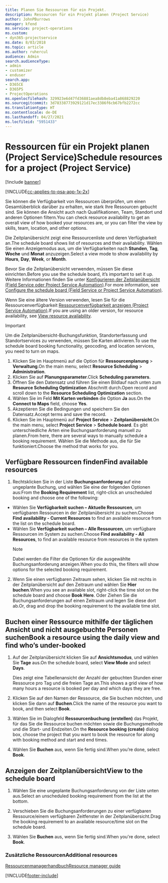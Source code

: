 ```yaml
---
title: Planen Sie Ressourcen für ein Projekt.
description: Ressourcen für ein Projekt planen (Project Service)
author: JohnPBurrows
manager: kfend
ms.service: project-operations
ms.custom:
- dyn365-projectservice
ms.date: 8/03/2018
ms.topic: article
ms.author: ruhercul
audience: Admin
search.audienceType:
- admin
- customizer
- enduser
search.app:
- D365CE
- D365PS
- ProjectOperations
ms.openlocfilehash: 329923e6d47fd36881aea8db8eba41a868829220
ms.sourcegitcommit: 3d78338773929121d17ec3386f6cb67bfb2272cc
ms.translationtype: HT
ms.contentlocale: de-DE
ms.lasthandoff: 04/27/2021
ms.locfileid: "5951433"
---
```

# <a name="schedule-resources-for-a-project-project-service"></a><span data-ttu-id="97d5b-103">Ressourcen für ein Projekt planen (Project Service)</span><span class="sxs-lookup"><span data-stu-id="97d5b-103">Schedule resources for a project (Project Service)</span></span>

[!include [banner](../includes/psa-now-project-operations.md)]

[!INCLUDE[cc-applies-to-psa-app-1x-2x](../includes/cc-applies-to-psa-app-1x-2x.md)]

<span data-ttu-id="97d5b-104">Sie können die Verfügbarkeit von Ressourcen überprüfen, um einen Gesamtüberblick darüber zu erhalten, wie stark Ihre Ressourcen gebucht sind. Sie können die Ansicht auch nach Qualifikationen, Team, Standort und anderen Optionen filtern.</span><span class="sxs-lookup"><span data-stu-id="97d5b-104">You can check resource availability to get an overall view of how booked your resources are, or you can filter the view by skills, team, location, and other options.</span></span>  
  
<span data-ttu-id="97d5b-105">Die Zeitplanübersicht zeigt eine Ressourcenliste und deren Verfügbarkeit an.</span><span class="sxs-lookup"><span data-stu-id="97d5b-105">The schedule board shows list of resources and their availability.</span></span> <span data-ttu-id="97d5b-106">Wählen Sie einen Anzeigemodus aus, um die Verfügbarkeiten nach **Stunden**, **Tag**, **Woche** und **Monat** anzuzeigen.</span><span class="sxs-lookup"><span data-stu-id="97d5b-106">Select a view mode to show availability by **Hours**, **Day**, **Week**, or **Month**.</span></span>  
  
<span data-ttu-id="97d5b-107">Bevor Sie die Zeitplanübersicht verwenden, müssen Sie diese einrichten.</span><span class="sxs-lookup"><span data-stu-id="97d5b-107">Before you use the schedule board, it’s important to set it up.</span></span> <span data-ttu-id="97d5b-108">Weitere Informationen finden Sie unter [Konfigurieren der Zeitplanübersicht (Field Service oder Project Service Automation)](/dynamics365/field-service/configure-schedule-board).</span><span class="sxs-lookup"><span data-stu-id="97d5b-108">For more information, see [Configure the schedule board (Field Service or Project Service Automation)](/dynamics365/field-service/configure-schedule-board).</span></span>
  
<span data-ttu-id="97d5b-109">Wenn Sie eine ältere Version verwenden, lesen Sie für die Ressourcenverfügbarkeit [Ressourcenverfügbarkeit anzeigen (Project Service Automation)](../psa/view-resource-availability.md).</span><span class="sxs-lookup"><span data-stu-id="97d5b-109">If you are using an older version, for resource availability, see [View resource availability](../psa/view-resource-availability.md).</span></span>  

> [!IMPORTANT]
>  <span data-ttu-id="97d5b-110">Um die Zeitplanübersicht-Buchungsfunktion, Standorterfassung und Standortservices zu verwenden, müssen Sie Karten aktivieren.</span><span class="sxs-lookup"><span data-stu-id="97d5b-110">To use the schedule board booking functionality, geocoding, and location services, you need to turn on maps.</span></span>  
> 
> 1. <span data-ttu-id="97d5b-111">Klicken Sie im Hauptmenü auf die Option für **Ressourcenplanung** > **Verwaltung**.</span><span class="sxs-lookup"><span data-stu-id="97d5b-111">On the main menu, select **Resource Scheduling** > **Administration**.</span></span>  
> 2. <span data-ttu-id="97d5b-112">Klicken Sie auf **Planungsparameter**.</span><span class="sxs-lookup"><span data-stu-id="97d5b-112">Click **Scheduling parameters**.</span></span>  
> 3. <span data-ttu-id="97d5b-113">Öffnen Sie den Datensatz und führen Sie einen Bildlauf nach unten zum **Resource Scheduling Optimization** Abschnitt durch.</span><span class="sxs-lookup"><span data-stu-id="97d5b-113">Open record and scroll down to the **Resource Scheduling Optimization** section.</span></span>  
> 4. <span data-ttu-id="97d5b-114">Wählen Sie im Feld **Mit Karten verbinden** die Option **Ja** aus.</span><span class="sxs-lookup"><span data-stu-id="97d5b-114">On the **Connect to Maps** field, choose **Yes**.</span></span>  
> 5. <span data-ttu-id="97d5b-115">Akzeptieren Sie die Bedingungen und speichern Sie den Datensatz.</span><span class="sxs-lookup"><span data-stu-id="97d5b-115">Accept terms and save the record.</span></span>  
> 6. <span data-ttu-id="97d5b-116">Klicken Sie im Hauptmenü auf **Project Service** > **Zeitplanübersicht**.</span><span class="sxs-lookup"><span data-stu-id="97d5b-116">On the main menu, select **Project Service** > **Schedule board**.</span></span> <span data-ttu-id="97d5b-117">Es gibt unterschiedliche Arten eine Buchungsanforderung manuell zu planen.</span><span class="sxs-lookup"><span data-stu-id="97d5b-117">From here, there are several ways to manually schedule a booking requirement.</span></span> <span data-ttu-id="97d5b-118">Wählen Sie die Methode aus, die für Sie funktioniert.</span><span class="sxs-lookup"><span data-stu-id="97d5b-118">Choose the method that works for you.</span></span>
  
## <a name="find-available-resources"></a><span data-ttu-id="97d5b-119">Verfügbare Ressourcen finden</span><span class="sxs-lookup"><span data-stu-id="97d5b-119">Find available resources</span></span>

1.  <span data-ttu-id="97d5b-120">Rechtsklicken Sie in der Liste **Buchungsanforderung** auf eine ungeplante Buchung, und wählen Sie eine der folgenden Optionen aus:</span><span class="sxs-lookup"><span data-stu-id="97d5b-120">From the **Booking Requirement** list, right-click an unscheduled booking and choose one of the following:</span></span>  
  
- <span data-ttu-id="97d5b-121">Wählen Sie **Verfügbarkeit suchen – Aktuelle Ressourcen**, um verfügbaren Ressourcen in der Zeitplanübersicht zu suchen.</span><span class="sxs-lookup"><span data-stu-id="97d5b-121">Choose **Find availability - Current Resources** to find an available resource from the list on the schedule board.</span></span>  
- <span data-ttu-id="97d5b-122">Wählen Sie **Verfügbarkeit suchen – Alle Ressourcen**, um verfügbare Ressourcen im System zu suchen.</span><span class="sxs-lookup"><span data-stu-id="97d5b-122">Choose **Find availability - All Resources**, to find an available resource from resources in the system</span></span>  
   > [!NOTE]
   >  <span data-ttu-id="97d5b-123">Dabei werden die Filter die Optionen für die ausgewählte Buchungsanforderung anzeigen.</span><span class="sxs-lookup"><span data-stu-id="97d5b-123">When you do this, the filters will show options for the selected booking requirement.</span></span>  
  
2. <span data-ttu-id="97d5b-124">Wenn Sie einen verfügbaren Zeitraum sehen, klicken Sie mit rechts in der Zeitplanübersicht auf den Zeitraum und wählen Sie **Hier buchen**.</span><span class="sxs-lookup"><span data-stu-id="97d5b-124">When you see an available slot, right-click the time slot on the schedule board and choose **Book Here**.</span></span> <span data-ttu-id="97d5b-125">Oder Ziehen Sie die Buchungsanforderungen auf einen Zeitraum und legen Sie diese dort ab.</span><span class="sxs-lookup"><span data-stu-id="97d5b-125">Or, drag and drop the booking requirement to the available time slot.</span></span>  
  

## <a name="book-a-resource-using-the-daily-view-and-find-whos-under-booked"></a><span data-ttu-id="97d5b-126">Buchen einer Ressource mithilfe der täglichen Ansicht und nicht ausgebuchte Personen suchen</span><span class="sxs-lookup"><span data-stu-id="97d5b-126">Book a resource using the daily view and find who’s under-booked</span></span>
  
1.  <span data-ttu-id="97d5b-127">Auf der Zeitplanübersicht klicken Sie auf **Ansichtsmodus**, und wählen Sie **Tage** aus.</span><span class="sxs-lookup"><span data-stu-id="97d5b-127">On the schedule board, select **View Mode** and select **Days**.</span></span>  
  
    <span data-ttu-id="97d5b-128">Dies zeigt eine Tabellenansicht der Anzahl der gebuchten Stunden einer Ressource pro Tag und die freien Tage an.</span><span class="sxs-lookup"><span data-stu-id="97d5b-128">This shows a grid view of how many hours a resource is booked per day and which days they are free.</span></span>  
  
2.  <span data-ttu-id="97d5b-129">Klicken Sie auf den Namen der Ressource, die Sie buchen möchten, und klicken Sie dann auf **Buchen**.</span><span class="sxs-lookup"><span data-stu-id="97d5b-129">Click the name of the resource you want to book, and then select **Book**.</span></span>  
  
3.  <span data-ttu-id="97d5b-130">Wählen Sie im Dialogfeld **Ressourcenbuchung (erstellen)** das Projekt, für das Sie die Ressource buchen möchten sowie die Buchungsmethode und die Start- und Endzeiten.</span><span class="sxs-lookup"><span data-stu-id="97d5b-130">On the **Resource booking (create)** dialog box, choose the project that you want to book the resource for along with booking method and start and end times.</span></span>  
  
4.  <span data-ttu-id="97d5b-131">Wählen Sie **Buchen** aus, wenn Sie fertig sind.</span><span class="sxs-lookup"><span data-stu-id="97d5b-131">When you’re done, select **Book**.</span></span>  
  
## <a name="view-to-the-schedule-board"></a><span data-ttu-id="97d5b-132">Anzeigen der Zeitplanübersicht</span><span class="sxs-lookup"><span data-stu-id="97d5b-132">View to the schedule board</span></span>
  
1.  <span data-ttu-id="97d5b-133">Wählen Sie eine ungeplante Buchungsanforderung von der Liste unten aus.</span><span class="sxs-lookup"><span data-stu-id="97d5b-133">Select an unscheduled booking requirement from the list at the bottom.</span></span>  
  
2.  <span data-ttu-id="97d5b-134">Verschieben Sie die Buchungsanforderungen zu einer verfügbaren Ressource/einem verfügbaren Zeitfenster in der Zeitplanübersicht.</span><span class="sxs-lookup"><span data-stu-id="97d5b-134">Drag the booking requirement to an available resource/time slot on the schedule board.</span></span>  
  
3.  <span data-ttu-id="97d5b-135">Wählen Sie **Buchen** aus, wenn Sie fertig sind.</span><span class="sxs-lookup"><span data-stu-id="97d5b-135">When you're done, select **Book**.</span></span>  
  
### <a name="additional-resources"></a><span data-ttu-id="97d5b-136">Zusätzliche Ressourcen</span><span class="sxs-lookup"><span data-stu-id="97d5b-136">Additional resources</span></span>  
 [<span data-ttu-id="97d5b-137">Ressourcenmanagerhandbuch</span><span class="sxs-lookup"><span data-stu-id="97d5b-137">Resource manager guide</span></span>](../psa/resource-manager-guide.md)


[!INCLUDE[footer-include](../includes/footer-banner.md)]